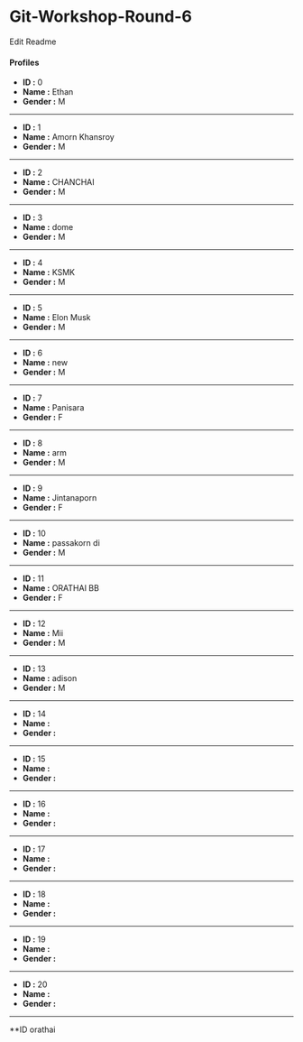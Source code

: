 # Git-Workshop-Round-6
Edit Readme
#### Profiles

- **ID :** 0
- **Name :** Ethan
- **Gender :** M

---

- **ID :** 1
- **Name :** Amorn Khansroy
- **Gender :** M

---

- **ID :** 2
- **Name :** CHANCHAI
- **Gender :** M

---

- **ID :** 3
- **Name :** dome
- **Gender :** M

---

- **ID :** 4
- **Name :** KSMK
- **Gender :** M

---

- **ID :** 5
- **Name :** Elon Musk
- **Gender :** M

---

- **ID :** 6
- **Name :** new
- **Gender :** M

---

- **ID :** 7
- **Name :** Panisara
- **Gender :** F

---

- **ID :** 8
- **Name :** arm
- **Gender :** M

---

- **ID :** 9
- **Name :** Jintanaporn
- **Gender :** F

---

- **ID :** 10
- **Name :** passakorn di
- **Gender :** M

---

- **ID :** 11
- **Name :** ORATHAI BB
- **Gender :** F

---

- **ID :** 12
- **Name :** Mii
- **Gender :** M

---

- **ID :** 13
- **Name :** adison
- **Gender :** M

---

- **ID :** 14
- **Name :** <name>
- **Gender :** <M or F>

---

- **ID :** 15
- **Name :** <name>
- **Gender :** <M or F>

---

- **ID :** 16
- **Name :** <name>
- **Gender :** <M or F>

---

- **ID :** 17
- **Name :** <name>
- **Gender :** <M or F>

---

- **ID :** 18
- **Name :** <name>
- **Gender :** <M or F>

---

- **ID :** 19
- **Name :** <name>
- **Gender :** <M or F>

---

- **ID :** 20
- **Name :** <name>
- **Gender :** <M or F>

---
**ID orathai
